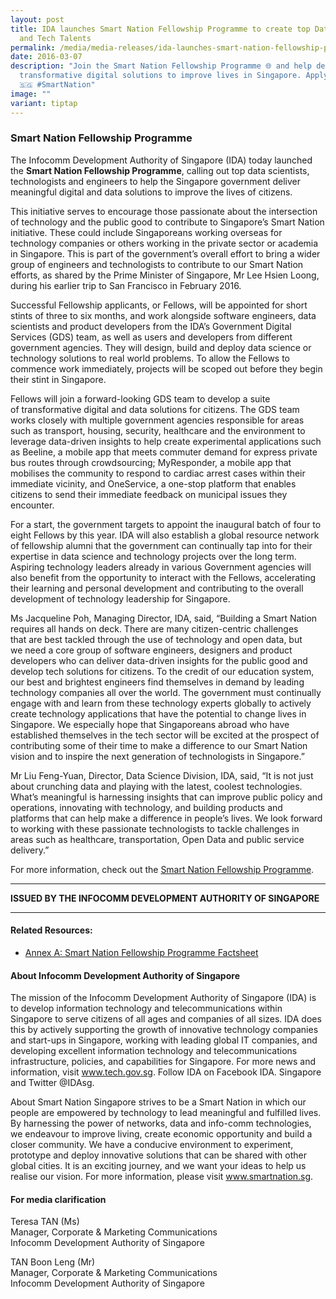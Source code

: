 ```yaml
---
layout: post
title: IDA launches Smart Nation Fellowship Programme to create top Data Science
  and Tech Talents
permalink: /media/media-releases/ida-launches-smart-nation-fellowship-programme-to-foster-a-network-of-top-data-science-and-tech-talents-for-singapore/
date: 2016-03-07
description: "Join the Smart Nation Fellowship Programme 🌐 and help develop
  transformative digital solutions to improve lives in Singapore. Apply now!
  🇸🇬 #SmartNation"
image: ""
variant: tiptap
---
```

<h3>Smart Nation Fellowship Programme</h3>
<p>The Infocomm Development Authority of Singapore (IDA) today launched the&nbsp;<strong>Smart Nation Fellowship Programme</strong>,
calling&nbsp;out top data scientists, technologists and engineers to help
the Singapore government deliver meaningful digital and data solutions
to improve&nbsp;the lives of citizens.</p>
<p>This initiative&nbsp;serves to encourage&nbsp;those passionate about the
intersection of technology and the public good to contribute to Singapore’s
Smart Nation initiative. These could include Singaporeans working overseas
for technology companies or others working in the private sector or academia
in Singapore.&nbsp;This&nbsp;is part of the government’s overall effort
to bring a wider group of engineers and technologists to contribute to
our Smart Nation efforts, as shared by the Prime Minister of Singapore,
Mr Lee Hsien Loong, during his earlier trip to San Francisco in February
2016.</p>
<p>Successful Fellowship applicants, or Fellows, will be appointed for short
stints of three to six months,&nbsp;and work alongside software engineers,
data scientists and product developers from the IDA’s Government Digital
Services (GDS) team, as well as users and developers from different government
agencies. They will design, build and deploy data science or technology
solutions to&nbsp;real world&nbsp;problems. To allow the Fellows to commence
work immediately,&nbsp;projects will be scoped out before they begin their
stint in Singapore.</p>
<p>Fellows will join a forward-looking GDS team to develop&nbsp;a suite of&nbsp;transformative
digital and data solutions for citizens. The GDS team works closely with
multiple government agencies responsible for areas such as transport, housing,
security, healthcare and the environment to leverage data-driven insights
to help create experimental applications such as Beeline, a mobile app
that meets commuter demand for express private bus routes through crowdsourcing;
MyResponder, a mobile app that mobilises the community to respond to cardiac
arrest cases within their immediate vicinity, and OneService, a one-stop
platform that enables citizens to send their immediate feedback on municipal
issues they encounter.</p>
<p>For a start, the government targets to appoint the inaugural batch of
four to eight Fellows by this year. IDA will also establish a global resource
network of fellowship&nbsp;alumni that the&nbsp;government can continually
tap into for their expertise in data science and technology projects over
the long term. Aspiring technology leaders already in various Government
agencies will also benefit from the opportunity to interact with the Fellows,
accelerating their learning and personal development and contributing to
the overall development of technology leadership for Singapore.</p>
<p>Ms Jacqueline Poh, Managing Director, IDA, said, “Building a Smart Nation
requires all hands on deck.&nbsp;There are many citizen-centric challenges
that&nbsp;are&nbsp;best tackled&nbsp;through the use of technology and
open data, but we&nbsp;need a core group of software engineers, designers
and product developers who can deliver data-driven insights for the public
good and develop tech solutions for citizens. To the credit of our education
system, our best and brightest engineers find themselves in demand by leading
technology companies all over the world. The government must continually
engage with and learn from these technology experts globally to actively
create technology applications that have the potential to change lives
in Singapore.&nbsp;We especially hope that Singaporeans abroad who have
established themselves in the tech sector will be excited&nbsp;at the prospect
of contributing&nbsp;some of their time to make a difference to our Smart
Nation vision and&nbsp;to&nbsp;inspire the next generation of technologists
in Singapore.”</p>
<p>Mr Liu Feng-Yuan, Director, Data Science Division, IDA, said, “It is not
just about crunching data and playing with the latest, coolest technologies.
What’s meaningful is harnessing insights that can improve public policy
and operations, innovating with technology, and building products and platforms&nbsp;that
can&nbsp;help make a difference in people’s lives. We look forward to working
with these passionate technologists to tackle challenges&nbsp;in areas&nbsp;such
as healthcare, transportation, Open Data and public service delivery.”</p>
<p>For more information, check out the <a href="/careers/opportunities-for-professionals/smart-nation-fellowship-programme/" rel="noopener noreferrer nofollow" target="_blank">Smart Nation Fellowship Programme</a>.</p>
<hr>
<p><strong>ISSUED BY THE INFOCOMM DEVELOPMENT AUTHORITY OF SINGAPORE</strong>
</p>
<hr>
<h4>Related Resources:</h4>
<ul data-tight="true" class="tight">
<li>
<p><a href="/files/media/media-releases/Annex_A___Smart_Nation_Fellowship_Programme_Factsheet.pdf" rel="noopener noreferrer nofollow" target="_blank">Annex A: Smart Nation Fellowship Programme Factsheet</a>
</p>
</li>
</ul>
<h4>About Infocomm Development Authority of Singapore</h4>
<p>The mission of the Infocomm Development Authority of Singapore (IDA) is
to develop information technology and telecommunications within Singapore
to serve citizens of all ages and companies of all sizes. IDA does this
by actively supporting the growth of innovative technology companies and
start-ups in Singapore, working with leading global IT companies, and developing
excellent information technology and telecommunications infrastructure,
policies, and capabilities for Singapore. For more news and information,
visit <a href="https://fellowships.data.gov.sg/" rel="noopener noreferrer nofollow" target="_blank">www.tech.gov.sg</a>.
Follow IDA on Facebook IDA. Singapore and Twitter @IDAsg.</p>
<p>About Smart Nation Singapore strives to be a Smart Nation in which our
people&nbsp;are empowered&nbsp;by technology to lead meaningful and fulfilled
lives. By harnessing the power of networks, data and info-comm technologies,
we endeavour to improve living, create economic opportunity and build a
closer community. We have a conducive environment to experiment, prototype
and deploy innovative solutions that&nbsp;can be shared&nbsp;with other
global cities. It is an exciting journey, and we want your ideas to help
us realise our vision. For more information, please visit <a href="https://fellowships.data.gov.sg/" rel="noopener noreferrer nofollow" target="_blank">www.smartnation.sg</a>.</p>
<h4>For media clarification</h4>
<p>Teresa TAN (Ms)
<br>Manager, Corporate &amp; Marketing Communications
<br>Infocomm Development Authority of Singapore
<br>
</p>
<p>TAN Boon Leng (Mr)
<br>Manager, Corporate &amp; Marketing Communications
<br>Infocomm Development Authority of Singapore
<br>
</p>
<p></p>
